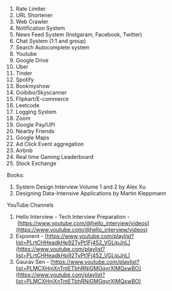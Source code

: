 
1. Rate Limiter
2. URL Shortener
3. Web Crawler
4. Notification System
5. News Feed System (Instgaram, Facebook, Twitter)
6. Chat System (1:1 and group)
7. Search Autocomplete system
8. Youtube
9. Google Drive
10. Uber
11. Tinder
12. Spotify
13. Bookmyshow
14. Goibibo/Skyscanner
15. Flipkart/E-commerce
16. Leetcode
17. Logging System
18. Zoom
19. Google Pay/UPI
20. Nearby Friends
21. Google Maps
22. Ad Click Event aggregation
23. Airbnb
24. Real time Gaming Leaderboard
25. Stock Exchange

Books:

1. System Design Interview Volume 1 and 2 by Alex Xu
2. Designing Data-Intensive Applications by Martin Kleppmann

YouTube Channels

1. Hello Interview - Tech Interview Preparation - [https://www.youtube.com/@hello_interview/videos](https://www.youtube.com/@hello_interview/videos)
2. Exponent - [https://www.youtube.com/playlist?list=PLrtCHHeadkHp92TyPt1Fj452_VGLipJnL](https://www.youtube.com/playlist?list=PLrtCHHeadkHp92TyPt1Fj452_VGLipJnL)
3. Gaurav Sen - [https://www.youtube.com/playlist?list=PLMCXHnjXnTntETbhRNiGMGqyrXlMQxwBO](https://www.youtube.com/playlist?list=PLMCXHnjXnTntETbhRNiGMGqyrXlMQxwBO)